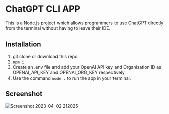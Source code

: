 # ChatGPT CLI APP

This is a Node.js project which allows programmers to use ChatGPT directly from the terminal without having to leave their IDE.

## Installation
<ol>
<li>git clone or download this repo.
<li><code>npm i</code>
<li>Create an .env file and add your OpenAI API key and Organisation ID as OPENAI_API_KEY and OPENAI_ORG_KEY respectively.
<li>Use the command <code>node .</code> to run the app in your terminal.
</ol>

## Screenshot
![Screenshot 2023-04-02 212025](https://user-images.githubusercontent.com/110855017/229364474-e4ba867a-144b-4c75-8183-18d21ac0d6e0.png)
